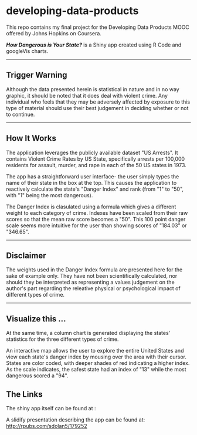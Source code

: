 # developing-data-products
This repo contains my final project for the Developing Data Products MOOC offered by Johns Hopkins on Coursera.

**_How Dangerous is Your State?_** is a Shiny app created using R Code and googleVis charts.  

---
## Trigger Warning
Although the data presented herein is statistical in nature and in no way graphic, it should be noted that it does deal with violent crime. 
Any individual who feels that they may be adversely affected by exposure to this type of material should use their best judgement in deciding whether or not to continue.

---

## How It Works
The application leverages the publicly available dataset "US Arrests". It contains Violent Crime Rates by US State, specifically arrests per 100,000 residents for assault, murder, and rape in each of the 50 US states in 1973.

The app has a straightforward user interface- the user simply types the name of their state in the box at the top.  This causes the application to reactively calculate the state's "Danger Index" and rank (from "1" to "50", with "1" being the most dangerous). 

The Danger Index is clasulated using a formula which gives a different weight to each category of crime. Indexes have been scaled from their raw scores so that the mean raw score becomes a "50". This 100 point danger scale seems more intuitive for the user than showing scores of "184.03" or "346.65".

---
## Disclaimer

The weights used in the Danger Index formula are presented here for the sake of example only. They have not been scientifically calculated, nor should they be interpreted as representing a values judgement on the author's part regarding the releative physical or psychological impact of different types of crime.

---
## Visualize this ...
At the same time, a column chart is generated displaying the states' statistics for the three different types of crime. 

An interactive map allows the user to explore the entire United States and view each state's danger index by mousing over the area with their cursor. States are color coded, with deeper shades of red indicating a higher index. As the scale indicates, the safest state had an index of "13" while the most dangerous scored a "94".

## The Links

The shiny app itself can be found at : 

A slidify presentation describing the app can be found at: http://rpubs.com/sdolan5/179252



